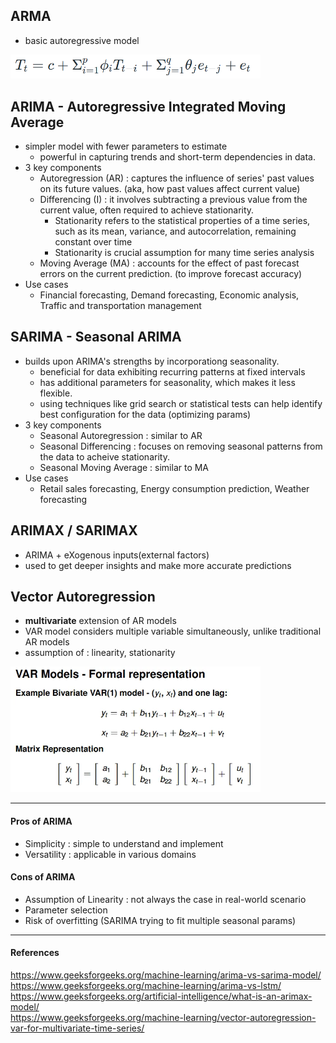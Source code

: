 ## ARMA
- basic autoregressive model
<img src="./resource/arma_expression.png" width="400px">

## ARIMA - Autoregressive Integrated Moving Average
- simpler model with fewer parameters to estimate
  - powerful in capturing trends and short-term dependencies in data.
- 3 key components
  - Autoregression (AR) : captures the influence of series' past values on its future values. (aka, how past values affect current value)
  - Differencing (I) : it involves subtracting a previous value from the current value, often required to achieve stationarity.
    - Stationarity refers to the statistical properties of a time series, such as its mean, variance, and autocorrelation, remaining constant over time
    - Stationarity is crucial assumption for many time series analysis
  - Moving Average (MA) : accounts for the effect of past forecast errors on the current prediction. (to improve forecast accuracy)
- Use cases
  - Financial forecasting, Demand forecasting, Economic analysis, Traffic and transportation management

## SARIMA - Seasonal ARIMA
- builds upon ARIMA's strengths by incorporationg seasonality.
  - beneficial for data exhibiting recurring patterns at fixed intervals
  - has additional parameters for seasonality, which makes it less flexible.
  - using techniques like grid search or statistical tests can help identify best configuration for the data (optimizing params)
- 3 key components
  - Seasonal Autoregression : similar to AR
  - Seasonal Differencing : focuses on removing seasonal patterns from the data to acheive stationarity.
  - Seasonal Moving Average : similar to MA
- Use cases
  - Retail sales forecasting, Energy consumption prediction, Weather forecasting

## ARIMAX / SARIMAX
- ARIMA + eXogenous inputs(external factors)
- used to get deeper insights and make more accurate predictions

## Vector Autoregression
- **multivariate** extension of AR models
- VAR model considers multiple variable simultaneously, unlike traditional AR models
- assumption of : linearity, stationarity
<img src="./resource/var_expression.png" width="400px">

---

#### Pros of ARIMA
- Simplicity : simple to understand and implement
- Versatility : applicable in various domains

#### Cons of ARIMA
- Assumption of Linearity : not always the case in real-world scenario
- Parameter selection
- Risk of overfitting (SARIMA trying to fit multiple seasonal params)

---

#### References
https://www.geeksforgeeks.org/machine-learning/arima-vs-sarima-model/  
https://www.geeksforgeeks.org/machine-learning/arima-vs-lstm/  
https://www.geeksforgeeks.org/artificial-intelligence/what-is-an-arimax-model/  
https://www.geeksforgeeks.org/machine-learning/vector-autoregression-var-for-multivariate-time-series/  


